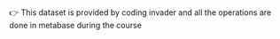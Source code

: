 👉 This dataset is provided by coding invader and all the operations are done in metabase during the course 
